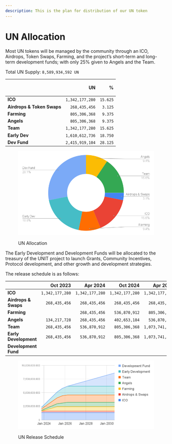 ```yaml
---
description: This is the plan for distribution of our UN token
---
```


# UN Allocation

Most UN tokens will be managed by the community through an ICO, Airdrops, Token Swaps, Farming, and the project’s short-term and long-term development funds; with only 25% given to Angels and the Team.

Total UN Supply: `8,589,934,592 UN`

| <p><br></p>                |          **UN** |    **%** |
| -------------------------- | --------------: | -------: |
| **ICO**                    | `1,342,177,280` | `15.625` |
| **Airdrops & Token Swaps** |   `268,435,456` |  `3.125` |
| **Farming**                |   `805,306,368` |  `9.375` |
| **Angels**                 |   `805,306,368` |  `9.375` |
| **Team**                   | `1,342,177,280` | `15.625` |
| **Early Dev**              | `1,610,612,736` | `18.750` |
| **Dev Fund**               | `2,415,919,104` | `28.125` |

<figure><img src="../.gitbook/assets/UN Allocation (1).png" alt=""><figcaption><p>UN Allocation</p></figcaption></figure>

The Early Development and Development Funds will be allocated to the treasury of the UNIT project to launch Grants, Community Incentives, Protocol development, and other growth and development strategies.

The release schedule is as follows:

|                       |        Oct 2023 |        Apr 2024 |        Oct 2024 |        Apr 2025 |        Oct 2025 |        Apr 2026 |        Oct 2026 |        Apr 2027 |        Oct 2027 |        Apr 2028 |        Oct 2028 |        Apr 2029 |        Oct 2029 |        Apr 2030 |        Oct 2030 |
| --------------------- | --------------: | --------------: | --------------: | --------------: | --------------: | --------------: | --------------: | --------------: | --------------: | --------------: | --------------: | --------------: | --------------: | --------------: | --------------: |
| **ICO**               | `1,342,177,280` | `1,342,177,280` | `1,342,177,280` | `1,342,177,280` | `1,342,177,280` | `1,342,177,280` | `1,342,177,280` | `1,342,177,280` | `1,342,177,280` | `1,342,177,280` | `1,342,177,280` | `1,342,177,280` | `1,342,177,280` | `1,342,177,280` | `1,342,177,280` |
| **Airdrops & Swaps**  |   `268,435,456` |   `268,435,456` |   `268,435,456` |   `268,435,456` |   `268,435,456` |   `268,435,456` |   `268,435,456` |   `268,435,456` |   `268,435,456` |   `268,435,456` |   `268,435,456` |   `268,435,456` |   `268,435,456` |   `268,435,456` |   `268,435,456` |
| **Farming**           |                 |   `268,435,456` |   `536,870,912` |   `805,306,368` |   `805,306,368` |   `805,306,368` |   `805,306,368` |   `805,306,368` |   `805,306,368` |   `805,306,368` |   `805,306,368` |   `805,306,368` |   `805,306,368` |   `805,306,368` |   `805,306,368` |
| **Angels**            |   `134,217,728` |   `268,435,456` |   `402,653,184` |   `536,870,912` |   `671,088,640` |   `805,306,368` |   `805,306,368` |   `805,306,368` |   `805,306,368` |   `805,306,368` |   `805,306,368` |   `805,306,368` |   `805,306,368` |   `805,306,368` |   `805,306,368` |
| **Team**              |   `268,435,456` |   `536,870,912` |   `805,306,368` | `1,073,741,824` | `1,342,177,280` | `1,342,177,280` | `1,342,177,280` | `1,342,177,280` | `1,342,177,280` | `1,342,177,280` | `1,342,177,280` | `1,342,177,280` | `1,342,177,280` | `1,342,177,280` | `1,342,177,280` |
| **Early Development** |   `268,435,456` |   `536,870,912` |   `805,306,368` | `1,073,741,824` | `1,342,177,280` | `1,610,612,736` | `1,610,612,736` | `1,610,612,736` | `1,610,612,736` | `1,610,612,736` | `1,610,612,736` | `1,610,612,736` | `1,610,612,736` | `1,610,612,736` | `1,610,612,736` |
| **Development Fund**  |                 |                 |                 |                 |                 |                 |   `268,435,456` |   `536,870,912` |   `805,306,368` | `1,073,741,824` | `1,342,177,280` | `1,610,612,736` | `1,879,048,192` | `2,147,483,648` | `2,415,919,104` |

<figure><img src="../.gitbook/assets/UNUnlocks.png" alt=""><figcaption><p>UN Release Schedule</p></figcaption></figure>
